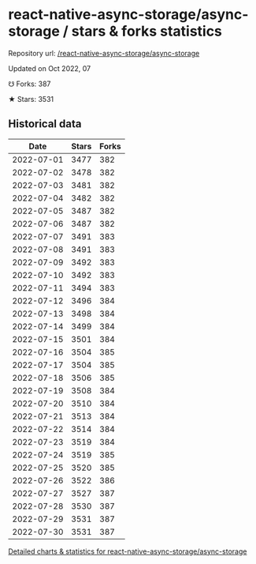 # react-native-async-storage/async-storage / stars & forks statistics

Repository url: [/react-native-async-storage/async-storage](https://github.com/react-native-async-storage/async-storage)

Updated on Oct 2022, 07

☋ Forks: 387

★ Stars: 3531

## Historical data
| Date | Stars | Forks |
|------|-------|-------|
| 2022-07-01 | 3477 | 382 | 
| 2022-07-02 | 3478 | 382 | 
| 2022-07-03 | 3481 | 382 | 
| 2022-07-04 | 3482 | 382 | 
| 2022-07-05 | 3487 | 382 | 
| 2022-07-06 | 3487 | 382 | 
| 2022-07-07 | 3491 | 383 | 
| 2022-07-08 | 3491 | 383 | 
| 2022-07-09 | 3492 | 383 | 
| 2022-07-10 | 3492 | 383 | 
| 2022-07-11 | 3494 | 383 | 
| 2022-07-12 | 3496 | 384 | 
| 2022-07-13 | 3498 | 384 | 
| 2022-07-14 | 3499 | 384 | 
| 2022-07-15 | 3501 | 384 | 
| 2022-07-16 | 3504 | 385 | 
| 2022-07-17 | 3504 | 385 | 
| 2022-07-18 | 3506 | 385 | 
| 2022-07-19 | 3508 | 384 | 
| 2022-07-20 | 3510 | 384 | 
| 2022-07-21 | 3513 | 384 | 
| 2022-07-22 | 3514 | 384 | 
| 2022-07-23 | 3519 | 384 | 
| 2022-07-24 | 3519 | 385 | 
| 2022-07-25 | 3520 | 385 | 
| 2022-07-26 | 3522 | 386 | 
| 2022-07-27 | 3527 | 387 | 
| 2022-07-28 | 3530 | 387 | 
| 2022-07-29 | 3531 | 387 | 
| 2022-07-30 | 3531 | 387 | 


[Detailed charts & statistics for react-native-async-storage/async-storage](https://reviewgithub.com/rep/react-native-async-storage/async-storage)
